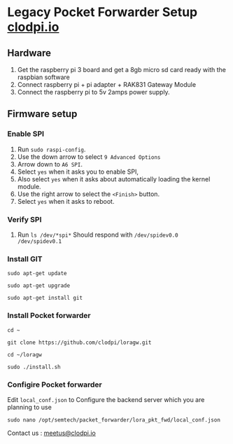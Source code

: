 
# Legacy Pocket Forwarder Setup   [clodpi.io](http://clodpi.io)

## Hardware
1) Get the raspberry pi 3 board and get a 8gb micro sd card ready with the raspbian software
2) Connect raspberry pi + pi adapter + RAK831 Gateway Module
3) Connect the raspberry pi to 5v 2amps power supply.

## Firmware setup

### Enable SPI
1) Run `sudo raspi-config`.
2) Use the down arrow to select `9 Advanced Options`
3) Arrow down to `A6 SPI`.
4) Select `yes` when it asks you to enable SPI,
5) Also select `yes` when it asks about automatically loading the kernel module.
6) Use the right arrow to select the `<Finish>` button. 
7) Select `yes` when it asks to reboot.

### Verify SPI
1) Run `ls /dev/*spi*` Should respond with `/dev/spidev0.0  /dev/spidev0.1`

### Install GIT
 `sudo apt-get update`
 
 `sudo apt-get upgrade`
 
 `sudo apt-get install git`

### Install Pocket forwarder

 `cd ~`
 
 `git clone https://github.com/clodpi/loragw.git`
 
 `cd ~/loragw`
 
 `sudo ./install.sh`

### Configire Pocket forwarder
 Edit `local_conf.json` to Configure the backend server which you are planning to use
 
 `sudo nano /opt/semtech/packet_forwarder/lora_pkt_fwd/local_conf.json`


 Contact us : meetus@clodpi.io

